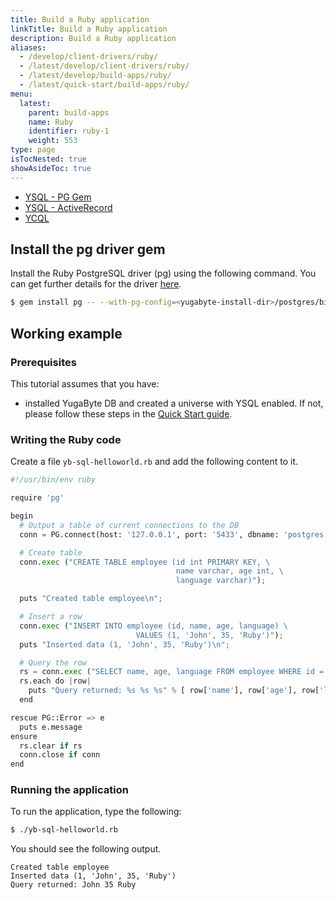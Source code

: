 ```yaml
---
title: Build a Ruby application
linkTitle: Build a Ruby application
description: Build a Ruby application
aliases:
  - /develop/client-drivers/ruby/
  - /latest/develop/client-drivers/ruby/
  - /latest/develop/build-apps/ruby/
  - /latest/quick-start/build-apps/ruby/
menu:
  latest:
    parent: build-apps
    name: Ruby
    identifier: ruby-1
    weight: 553
type: page
isTocNested: true
showAsideToc: true
---
```


<ul class="nav nav-tabs-alt nav-tabs-yb">
  <li >
    <a href="/latest/quick-start/build-apps/ruby/ysql-pg" class="nav-link active">
      <i class="icon-postgres" aria-hidden="true"></i>
      YSQL - PG Gem
    </a>
  </li>
  <li >
    <a href="/latest/quick-start/build-apps/ruby/ysql-rails-activerecord" class="nav-link">
      <i class="icon-postgres" aria-hidden="true"></i>
      YSQL - ActiveRecord
    </a>
  </li>
  <li>
    <a href="/latest/quick-start/build-apps/ruby/ycql" class="nav-link">
      <i class="icon-cassandra" aria-hidden="true"></i>
      YCQL
    </a>
  </li>
</ul>

## Install the pg driver gem

Install the Ruby PostgreSQL driver (pg) using the following command. You can get further details for the driver [here](https://bitbucket.org/ged/ruby-pg/wiki/Home).

```sh
$ gem install pg -- --with-pg-config=<yugabyte-install-dir>/postgres/bin/pg_config
```

## Working example

### Prerequisites

This tutorial assumes that you have:

- installed YugaByte DB and created a universe with YSQL enabled. If not, please follow these steps in the [Quick Start guide](../../../quick-start/explore-ysql/).

### Writing the Ruby code

Create a file `yb-sql-helloworld.rb` and add the following content to it.

```python
#!/usr/bin/env ruby

require 'pg'

begin
  # Output a table of current connections to the DB
  conn = PG.connect(host: '127.0.0.1', port: '5433', dbname: 'postgres', user: 'postgres', password: 'postgres')

  # Create table
  conn.exec ("CREATE TABLE employee (id int PRIMARY KEY, \
                                     name varchar, age int, \
                                     language varchar)");

  puts "Created table employee\n";

  # Insert a row
  conn.exec ("INSERT INTO employee (id, name, age, language) \
                            VALUES (1, 'John', 35, 'Ruby')");
  puts "Inserted data (1, 'John', 35, 'Ruby')\n";

  # Query the row
  rs = conn.exec ("SELECT name, age, language FROM employee WHERE id = 1");
  rs.each do |row|
    puts "Query returned: %s %s %s" % [ row['name'], row['age'], row['language'] ]
  end

rescue PG::Error => e
  puts e.message
ensure
  rs.clear if rs
  conn.close if conn
end
```

### Running the application

To run the application, type the following:

```sh
$ ./yb-sql-helloworld.rb
```

You should see the following output.

```
Created table employee
Inserted data (1, 'John', 35, 'Ruby')
Query returned: John 35 Ruby
```
